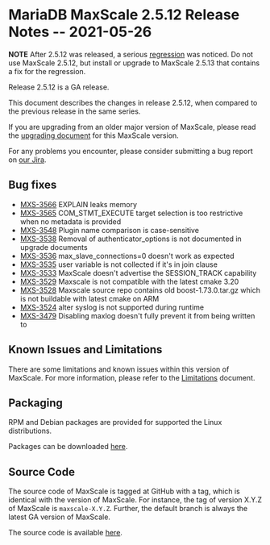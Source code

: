 # MariaDB MaxScale 2.5.12 Release Notes -- 2021-05-26

**NOTE** After 2.5.12 was released, a serious
[regression](https://jira.mariadb.org/browse/MXS-3585)
was noticed. Do not use MaxScale 2.5.12, but install or upgrade to
MaxScale 2.5.13 that contains a fix for the regression.

Release 2.5.12 is a GA release.

This document describes the changes in release 2.5.12, when compared to the
previous release in the same series.

If you are upgrading from an older major version of MaxScale, please read the
[upgrading document](../Upgrading/Upgrading-To-MaxScale-2.5.md) for
this MaxScale version.

For any problems you encounter, please consider submitting a bug
report on [our Jira](https://jira.mariadb.org/projects/MXS).

## Bug fixes

* [MXS-3566](https://jira.mariadb.org/browse/MXS-3566) EXPLAIN leaks memory
* [MXS-3565](https://jira.mariadb.org/browse/MXS-3565) COM_STMT_EXECUTE target selection is too restrictive when no metadata is provided
* [MXS-3548](https://jira.mariadb.org/browse/MXS-3548) Plugin name comparison is case-sensitive
* [MXS-3538](https://jira.mariadb.org/browse/MXS-3538) Removal of authenticator_options is not documented in upgrade documents
* [MXS-3536](https://jira.mariadb.org/browse/MXS-3536) max_slave_connections=0 doesn't work as expected
* [MXS-3535](https://jira.mariadb.org/browse/MXS-3535) user variable is not collected if it's in join clause
* [MXS-3533](https://jira.mariadb.org/browse/MXS-3533) MaxScale doesn't advertise the SESSION_TRACK capability
* [MXS-3529](https://jira.mariadb.org/browse/MXS-3529) Maxscale is not compatible with the latest cmake 3.20
* [MXS-3528](https://jira.mariadb.org/browse/MXS-3528) Maxscale source repo contains old boost-1.73.0.tar.gz which is not buildable with latest cmake on ARM
* [MXS-3524](https://jira.mariadb.org/browse/MXS-3524) alter syslog  is not supported during runtime 
* [MXS-3479](https://jira.mariadb.org/browse/MXS-3479) Disabling maxlog doesn't fully prevent it from being written to

## Known Issues and Limitations

There are some limitations and known issues within this version of MaxScale.
For more information, please refer to the [Limitations](../About/Limitations.md) document.

## Packaging

RPM and Debian packages are provided for supported the Linux distributions.

Packages can be downloaded [here](https://mariadb.com/downloads/#mariadb_platform-mariadb_maxscale).

## Source Code

The source code of MaxScale is tagged at GitHub with a tag, which is identical
with the version of MaxScale. For instance, the tag of version X.Y.Z of MaxScale
is `maxscale-X.Y.Z`. Further, the default branch is always the latest GA version
of MaxScale.

The source code is available [here](https://github.com/mariadb-corporation/MaxScale).

